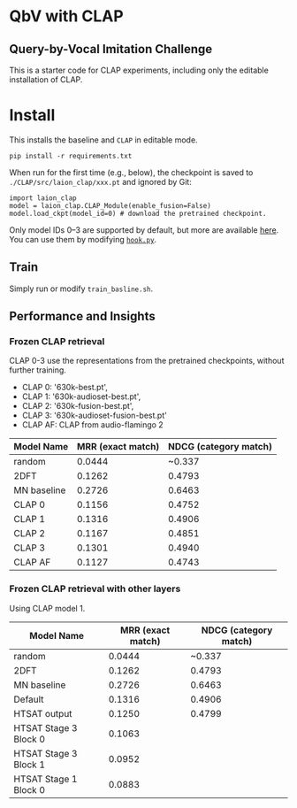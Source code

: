 # QbV with CLAP
## Query-by-Vocal Imitation Challenge

This is a starter code for CLAP experiments, including only the editable installation of CLAP.

# Install
This installs the baseline and `CLAP` in editable mode.
```
pip install -r requirements.txt
```

When run for the first time (e.g., below), the checkpoint is saved to `./CLAP/src/laion_clap/xxx.pt` and ignored by Git:

```
import laion_clap
model = laion_clap.CLAP_Module(enable_fusion=False)
model.load_ckpt(model_id=0) # download the pretrained checkpoint.
```

Only model IDs 0–3 are supported by default, but more are available [here](https://huggingface.co/lukewys/laion_clap/tree/main).
You can use them by modifying [`hook.py`](https://github.com/LAION-AI/CLAP/blob/cc8f7654fc8b718434cf9ac6e6faf72f78c2797b/src/laion_clap/hook.py#L75).




## Train
Simply run or modify `train_basline.sh`.


## Performance and Insights

### Frozen CLAP retrieval

CLAP 0-3 use the representations from the pretrained checkpoints, without further training.
* CLAP 0: '630k-best.pt',
* CLAP 1: '630k-audioset-best.pt',
* CLAP 2: '630k-fusion-best.pt',
* CLAP 3: '630k-audioset-fusion-best.pt'
* CLAP AF: CLAP from audio-flamingo 2

| Model Name   | MRR (exact match) | NDCG (category match) |
|--------------|-------------------|-----------------------|
| random       | 0.0444            | ~0.337                |
| 2DFT         | 0.1262            | 0.4793                |
| MN baseline  | 0.2726            | 0.6463                |
| CLAP 0       | 0.1156            | 0.4752                |
| CLAP 1       | 0.1316            | 0.4906                |
| CLAP 2       | 0.1167            | 0.4851                |
| CLAP 3       | 0.1301            | 0.4940                |
| CLAP AF      | 0.1127            | 0.4743                |

### Frozen CLAP retrieval with other layers

Using CLAP model 1.

| Model Name   | MRR (exact match) | NDCG (category match) |
|--------------|-------------------|-----------------------|
| random       | 0.0444            | ~0.337                |
| 2DFT         | 0.1262            | 0.4793                |
| MN baseline  | 0.2726            | 0.6463                |
| Default      | 0.1316            | 0.4906                |
|HTSAT output | 0.1250 | 0.4799 | 
|HTSAT Stage 3 Block 0 | 0.1063 |
|HTSAT Stage 3 Block 1 | 0.0952 |
|HTSAT Stage 1 Block 0 | 0.0883 |